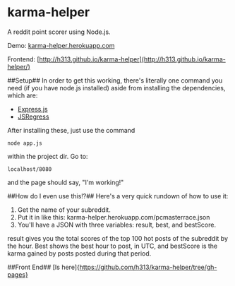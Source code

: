 # karma-helper
A reddit point scorer using Node.js.

Demo: [karma-helper.herokuapp.com](karma-helper.herokuapp.com)

Frontend: [http://h313.github.io/karma-helper](http://h313.github.io/karma-helper/)

##Setup##
In order to get this working, there's literally one command you need (if you have node.js installed) aside from installing the dependencies, which are:

* [Express.js](http://expressjs.com/)
* [JSRegress](https://github.com/cjqed/jsRegress)

After installing these, just use the command

    node app.js

within the project dir. Go to:

    localhost/8080
    
and the page should say, "I'm working!"

##How do I even use this!?##
Here's a very quick rundown of how to use it:

1. Get the name of your subreddit.
2. Put it in like this: karma-helper.herokuapp.com/pcmasterrace.json
3. You'll have a JSON with three variables: result, best, and bestScore.

result gives you the total scores of the top 100 hot posts of the subreddit by the hour. Best shows the best hour to post, in UTC, and bestScore is the karma gained by posts posted during that period.

##Front End##
[Is here]{https://github.com/h313/karma-helper/tree/gh-pages}
